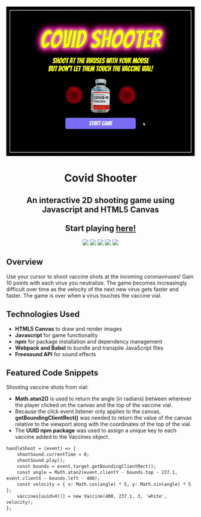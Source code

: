 <p align="center">
    <img src="./src/images/gameplay.gif" height=400>
</p>

<p align="center">
    <h1 align="center">Covid Shooter</h1>    
</p>

<p align="center">
    <h2 align="center">An interactive 2D shooting game using Javascript and HTML5 Canvas </br></br>
    Start playing <a href="https://hwkcode.github.io/CovidShooter/"><strong>here!</strong></a>
    </h2>   
    
</p>

<p align="center">
    <img src="https://img.shields.io/badge/HTML5-E34F26?style=for-the-badge&logo=html5&logoColor=white" />
    <img src="https://img.shields.io/badge/CSS-239120?&style=for-the-badge&logo=css3&logoColor=white" />
    <img src="https://img.shields.io/badge/JavaScript-F7DF1E?style=for-the-badge&logo=javascript&logoColor=black" />
    <img src="https://img.shields.io/badge/webpack-%238DD6F9.svg?style=for-the-badge&logo=webpack&logoColor=black" />
    <img src="https://img.shields.io/badge/Babel-F9DC3e?style=for-the-badge&logo=babel&logoColor=black" />
</p>

<p>
    <h2>Overview</h2>
    Use your cursor to shoot vaccine shots at the incoming coronaviruses! Gain 10 points with each virus you neutralize. The game becomes increasingly difficult over           time as the velocity of the next new virus gets faster and faster. The game is over when a virus touches the vaccine vial.
</p>

<p>
    <h2>Technologies Used</h2>
    <ul>
        <li><b>HTML5 Canvas</b> to draw and render images</li>
        <li><b>Javascript</b> for game functionality</li>
        <li><b>npm</b> for package installation and dependency management</li>
        <li><b>Webpack and Babel</b> to bundle and transpile JavaScript files</li>
        <li><b>Freesound API</b> for sound effects</li>
    </ul>
</p>

## Featured Code Snippets

Shooting vaccine shots from vial:

* <b>Math.atan2()</b> is used to return the angle (in radians) between wherever the player clicked on the canvas and the top of the vaccine vial.
* Because the click event listener only applies to the canvas, <b>getBoundingClientRect()</b> was needed to return the value of the canvas relative to the viewport along with the coordinates of the top of the vial.
* The <b>UUID npm package</b> was used to assign a unique key to each vaccine added to the Vaccines object.

```
handleShoot = (event) => {
    shootSound.currentTime = 0;
    shootSound.play();
    const bounds = event.target.getBoundingClientRect();
    const angle = Math.atan2(event.clientY - bounds.top - 237.1, event.clientX - bounds.left - 400);
    const velocity = { x: Math.cos(angle) * 5, y: Math.sin(angle) * 5 };
    vaccines[uuidv4()] = new Vaccine(400, 237.1, 3, 'white', velocity);
};
```

